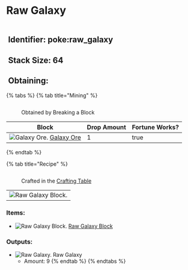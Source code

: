 # Raw Galaxy

<figure><img src="https://github.com/user-attachments/assets/f36294fc-0e70-42c3-b7ac-f2d2bef79623" alt=""><figcaption></figcaption></figure>

## <img src="https://minecraft.wiki/images/Name_Tag_JE2_BE2.png?cbdc1" alt="" data-size="line"> Identifier: poke:raw\_galaxy <a href="#identifier" id="identifier"></a>

## <img src="https://minecraft.wiki/images/Light_Gray_Bundle_JE1_BE1.png?b552e" alt="" data-size="line"> Stack Size: 64

## <img src="https://minecraft.wiki/images/thumb/Crafting_Table_JE4_BE3.png/150px-Crafting_Table_JE4_BE3.png?5767f" alt="" data-size="line"> Obtaining:

{% tabs %}
{% tab title="Mining" %}
<figure><img src="https://github.com/user-attachments/assets/d1e653c0-4330-48e7-afc4-19c7eb52cb95" alt=""><figcaption><p>Obtained by Breaking a Block</p></figcaption></figure>

<table><thead><tr><th>Block</th><th>Drop Amount</th><th data-type="checkbox">Fortune Works?</th></tr></thead><tbody><tr><td><img src="https://github.com/user-attachments/assets/9effb38f-b9b3-418b-9d55-f0a67f795e80" alt="Galaxy Ore." data-size="line"> <a href="../../blocks/ores/stone-ores/galaxy-ore.md">Galaxy Ore</a></td><td>1</td><td>true</td></tr></tbody></table>
{% endtab %}

{% tab title="Recipe" %}
<figure><img src="https://minecraft.wiki/images/thumb/Crafting_Table_JE4_BE3.png/150px-Crafting_Table_JE4_BE3.png?5767f" alt=""><figcaption><p>Crafted in the <a href="https://minecraft.wiki/w/Crafting_Table">Crafting Table</a></p></figcaption></figure>

|                                                                                                       |
| :---------------------------------------------------------------------------------------------------: |
| ![Raw Galaxy Block.](https://github.com/user-attachments/assets/88aab0b1-c76b-436e-9c83-4e4abf01460e) |

### Items:

* <img src="https://github.com/user-attachments/assets/88aab0b1-c76b-436e-9c83-4e4abf01460e" alt="Raw Galaxy Block." data-size="line"> [Raw Galaxy Block](../../blocks/raw-ore-blocks/block-of-raw-galaxy.md)

### Outputs:

* <img src="https://github.com/user-attachments/assets/f36294fc-0e70-42c3-b7ac-f2d2bef79623" alt="Raw Galaxy." data-size="line"> Raw Galaxy
  * Amount: 9
{% endtab %}
{% endtabs %}
